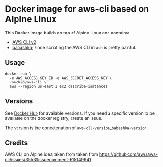 # Docker image for aws-cli based on Alpine Linux

This Docker image builds on top of Alpine Linux and contains:
- [AWS CLI v2](https://github.com/aws/aws-cli)
- [babashka](https://github.com/borkdude/babashka); since scripting the AWS CLI in `ash` is pretty painful.

## Usage

```shell
docker run \
  -e AWS_ACCESS_KEY_ID -e AWS_SECRET_ACCESS_KEY \ 
  vouchio/aws-cli \
  aws --region us-east-1 ec2 describe-instances 
```

## Versions

See [Docker Hub](https://hub.docker.com/repository/docker/vouchio/aws-cli) for available versions.
If you need a specific version to be available on the docker registry, create an issue.

The version is the concatenation of `aws-cli-version`_`babashka-version`.

## Credits

AWS CLI on Alpine idea taken from taken from https://github.com/aws/aws-cli/issues/3553#issuecomment-615149941
